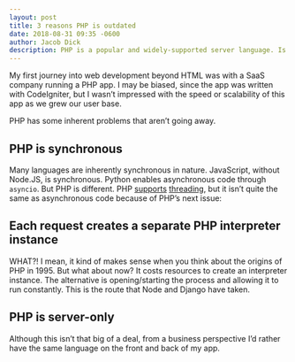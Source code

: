 ```yaml
---
layout: post
title: 3 reasons PHP is outdated
date: 2018-08-31 09:35 -0600
author: Jacob Dick
description: PHP is a popular and widely-supported server language. Is it time to pull the plug on it?
---
```

My first journey into web development beyond HTML was with a SaaS company running a PHP app. I may be biased, since the app was written with CodeIgniter, but I wasn’t impressed with the speed or scalability of this app as we grew our user base.

PHP has some inherent problems that aren’t going away.

## PHP is synchronous

Many languages are inherently synchronous in nature. JavaScript, without Node.JS, is synchronous. Python enables asynchronous code through `asyncio`. But PHP is different. PHP [supports](http://php.net/pthreads) [threading](http://docs.php.net/Thread), but it isn’t quite the same as asynchronous code because of PHP’s next issue:

## Each request creates a separate PHP interpreter instance

WHAT?! I mean, it kind of makes sense when you think about the origins of PHP in 1995. But what about now? It costs resources to create an interpreter instance. The alternative is opening/starting the process and allowing it to run constantly. This is the route that Node and Django have taken.

## PHP is server-only

Although this isn’t that big of a deal, from a business perspective I’d rather have the same language on the front and back of my app.
